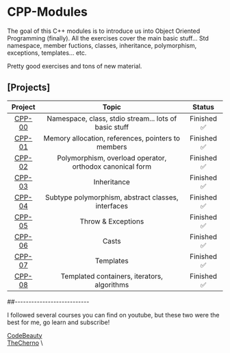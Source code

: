 # CPP-Modules

The goal of this C++ modules is to introduce us into Object Oriented Programming (finally).
All the exercises cover the main basic stuff... Std namespace, member fuctions, classes, inheritance, polymorphism, exceptions, templates... etc.

Pretty good exercises and tons of new material.

## [Projects]

|     Project		| Topic | Status | 
|:----------------:|:--------:|:-----:|
|[CPP-00](https://github.com/durantecode/CPP-00)|Namespace, class, stdio stream... lots of basic stuff       | Finished ✅ |
|[CPP-01](https://github.com/durantecode/CPP-01)|Memory allocation, references, pointers to members | Finished ✅ |
|[CPP-02](https://github.com/durantecode/CPP-02)|Polymorphism, overload operator, orthodox canonical form    | Finished ✅ |
|[CPP-03](https://github.com/durantecode/CPP-03)|Inheritance     | Finished ✅ |
|[CPP-04](https://github.com/durantecode/CPP-04)|Subtype polymorphism, abstract classes, interfaces | Finished ✅ |
|[CPP-05](https://github.com/durantecode/CPP-05)|Throw & Exceptions | Finished ✅ |
|[CPP-06](https://github.com/durantecode/CPP-06)|Casts | Finished ✅ |
|[CPP-07](https://github.com/durantecode/CPP-07)|Templates | Finished ✅ |
|[CPP-08](https://github.com/durantecode/CPP-08)|Templated containers, iterators, algorithms | Finished ✅ |

##---------------------------

I followed several courses you can find on youtube, but these two were the best for me, go learn and subscribe!

[CodeBeauty](https://youtu.be/iVLQeWbgbXs) \
[TheCherno](https://youtu.be/18c3MTX0PK0) \

